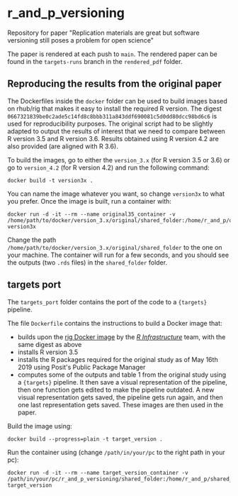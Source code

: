 # r_and_p_versioning
Repository for paper "Replication materials are great but software versioning still poses a problem for open science"

The paper is rendered at each push to `main`. The rendered paper can be found in the `targets-runs` branch in the `rendered_pdf` folder.

## Reproducing the results from the original paper

The Dockerfiles inside the `docker` folder can be used to build images based on
rhub/rig that makes it easy to install the required R version. The digest
`0667321839be0c2ade5c14fd8c8bbb311a843ddf690081c5d0dd80dcc98bd6c6` is used for
reproducibility purposes. The original script had to be slightly adapted to
output the results of interest that we need to compare between R version 3.5 and
R version 3.6. Results obtained using R version 4.2 are also provided (are
aligned with R 3.6).

To build the images, go to either the `version_3.x` (for R version 3.5 or 3.6) or go to `version_4.2`
(for R version 4.2) and run the following command:

```
docker build -t version3x .
```

You can name the image whatever you want, so change `version3x` to what you prefer. Once the image is built,
run a container with:

```
docker run -d -it --rm --name original35_container -v /home/path/to/docker/version_3.x/original/shared_folder:/home/r_and_p/original/shared_folder:rw version3x
```

Change the path `/home/path/to/docker/version_3.x/original/shared_folder` to the
one on your machine. The container will run for a few seconds, and you should
see the outputs (two `.rds` files) in the `shared_folder` folder.

## targets port

The `targets_port` folder contains the port of the code to a `{targets}` pipeline.

The file `Dockerfile` contains the instructions to build a Docker image that:

- builds upon the [rig Docker image](https://github.com/r-lib/rig#id-container) by the [*R Infrastructure*](https://github.com/r-lib) team, with the same digest as above
- installs R version 3.5
- installs the R packages required for the original study as of May 16th 2019 using Posit's Public Package Manager
- computes some of the outputs and table 1 from the original study using a `{targets}` pipeline. It then save a visual representation of the pipeline, then one function gets edited to make the pipeline outdated. A new visual representation gets saved, the pipeline gets run again, and then one last representation gets saved. These images are then used in the paper.

Build the image using:

```
docker build --progress=plain -t target_version .
```

Run the container using (change `/path/in/your/pc` to the right path in your pc):

```
docker run -d -it --rm --name target_version_container -v /path/in/your/pc/r_and_p_versioning/shared_folder:/home/r_and_p/shared_folder:rw target_version

```


